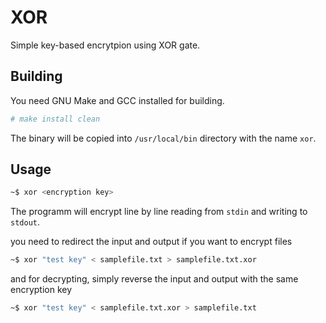 XOR
=====
Simple key-based encrytpion using XOR gate.

Building
---------
You need GNU Make and GCC installed for building.

```bash
# make install clean
```

The binary will be copied into `/usr/local/bin` directory with the name `xor`.

Usage
-------
```bash
~$ xor <encryption key>
```
The programm will encrypt line by line reading from `stdin` and writing to `stdout`.

you need to redirect the input and output if you want to encrypt files

```bash
~$ xor "test key" < samplefile.txt > samplefile.txt.xor
```

and for decrypting, simply reverse the input and output with the same encryption key

```bash
~$ xor "test key" < samplefile.txt.xor > samplefile.txt
```
